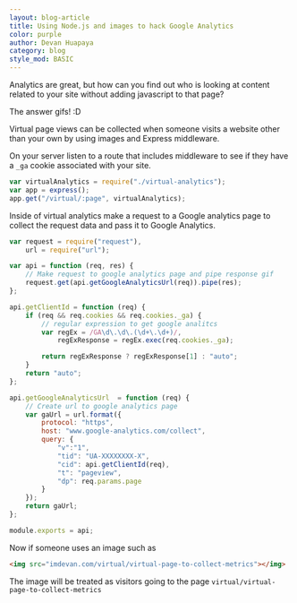 ```yaml
---
layout: blog-article
title: Using Node.js and images to hack Google Analytics
color: purple
author: Devan Huapaya
category: blog
style_mod: BASIC
---
```


Analytics are great, but how can you find out who is looking at content related
to your site without adding javascript to that page?

<span class="blue">The answer</span> gifs! :D

Virtual page views can be collected when someone visits a website other than your
own by using images and Express middleware.

On your server listen to a route that includes middleware to see if they
have a `_ga` cookie associated with your site.

```js
var virtualAnalytics = require("./virtual-analytics");
var app = express();
app.get("/virtual/:page", virtualAnalytics);
```

Inside of virtual analytics make a request to a Google analytics page to collect
the request data and pass it to Google Analytics.

```js
var request = require("request"),
    url = require("url");

var api = function (req, res) {
    // Make request to google analytics page and pipe response gif
    request.get(api.getGoogleAnalyticsUrl(req)).pipe(res);
};

api.getClientId = function (req) {
    if (req && req.cookies && req.cookies._ga) {
        // regular expression to get google analitcs
        var regEx = /GA\d\.\d\.(\d+\.\d+)/,
            regExResponse = regEx.exec(req.cookies._ga);

        return regExResponse ? regExResponse[1] : "auto";
    }
    return "auto";
};

api.getGoogleAnalyticsUrl  = function (req) {
    // Create url to google analytics page
    var gaUrl = url.format({
        protocol: "https",
        host: "www.google-analytics.com/collect",
        query: {
            "v":"1",
            "tid": "UA-XXXXXXXX-X",
            "cid": api.getClientId(req),
            "t": "pageview",
            "dp": req.params.page
        }       
    });
    return gaUrl;
};

module.exports = api;
```

Now if someone uses an image such as

``` html
<img src="imdevan.com/virtual/virtual-page-to-collect-metrics"></img>
```

The image will be treated as visitors going to the page
`virtual/virtual-page-to-collect-metrics`
